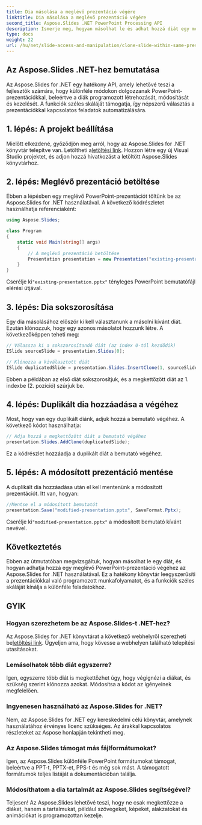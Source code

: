 ```yaml
---
title: Dia másolása a meglévő prezentáció végére
linktitle: Dia másolása a meglévő prezentáció végére
second_title: Aspose.Slides .NET PowerPoint Processing API
description: Ismerje meg, hogyan másolhat le és adhat hozzá diát egy meglévő PowerPoint-prezentáció végéhez az Aspose.Slides for .NET segítségével. Ez a lépésenkénti útmutató forráskód-példákat tartalmaz, és lefedi a beállítást, a diamásolást, a módosítást és egyebeket.
type: docs
weight: 22
url: /hu/net/slide-access-and-manipulation/clone-slide-within-same-presentation-to-end/
---
```


## Az Aspose.Slides .NET-hez bemutatása

Az Aspose.Slides for .NET egy hatékony API, amely lehetővé teszi a fejlesztők számára, hogy különféle módokon dolgozzanak PowerPoint-prezentációkkal, beleértve a diák programozott létrehozását, módosítását és kezelését. A funkciók széles skáláját támogatja, így népszerű választás a prezentációkkal kapcsolatos feladatok automatizálására.

## 1. lépés: A projekt beállítása

 Mielőtt elkezdené, győződjön meg arról, hogy az Aspose.Slides for .NET könyvtár telepítve van. Letöltheti a[letöltési link](https://releases.aspose.com/slides/net/). Hozzon létre egy új Visual Studio projektet, és adjon hozzá hivatkozást a letöltött Aspose.Slides könyvtárhoz.

## 2. lépés: Meglévő prezentáció betöltése

Ebben a lépésben egy meglévő PowerPoint-prezentációt töltünk be az Aspose.Slides for .NET használatával. A következő kódrészletet használhatja referenciaként:

```csharp
using Aspose.Slides;

class Program
{
    static void Main(string[] args)
    {
        // A meglévő prezentáció betöltése
        Presentation presentation = new Presentation("existing-presentation.pptx");
    }
}
```

 Cserélje ki`"existing-presentation.pptx"` tényleges PowerPoint bemutatófájl elérési útjával.

## 3. lépés: Dia sokszorosítása

Egy dia másolásához először ki kell választanunk a másolni kívánt diát. Ezután klónozzuk, hogy egy azonos másolatot hozzunk létre. A következőképpen teheti meg:

```csharp
// Válassza ki a sokszorosítandó diát (az index 0-tól kezdődik)
ISlide sourceSlide = presentation.Slides[0];

// Klónozza a kiválasztott diát
ISlide duplicatedSlide = presentation.Slides.InsertClone(1, sourceSlide);
```

Ebben a példában az első diát sokszorosítjuk, és a megkettőzött diát az 1. indexbe (2. pozíció) szúrjuk be.

## 4. lépés: Duplikált dia hozzáadása a végéhez

Most, hogy van egy duplikált diánk, adjuk hozzá a bemutató végéhez. A következő kódot használhatja:

```csharp
// Adja hozzá a megkettőzött diát a bemutató végéhez
presentation.Slides.AddClone(duplicatedSlide);
```

Ez a kódrészlet hozzáadja a duplikált diát a bemutató végéhez.

## 5. lépés: A módosított prezentáció mentése

A duplikált dia hozzáadása után el kell mentenünk a módosított prezentációt. Itt van, hogyan:

```csharp
//Mentse el a módosított bemutatót
presentation.Save("modified-presentation.pptx", SaveFormat.Pptx);
```

 Cserélje ki`"modified-presentation.pptx"` a módosított bemutató kívánt nevével.

## Következtetés

Ebben az útmutatóban megvizsgáltuk, hogyan másolhat le egy diát, és hogyan adhatja hozzá egy meglévő PowerPoint-prezentáció végéhez az Aspose.Slides for .NET használatával. Ez a hatékony könyvtár leegyszerűsíti a prezentációkkal való programozott munkafolyamatot, és a funkciók széles skáláját kínálja a különféle feladatokhoz.

## GYIK

### Hogyan szerezhetem be az Aspose.Slides-t .NET-hez?

 Az Aspose.Slides for .NET könyvtárat a következő webhelyről szerezheti be[letöltési link](https://releases.aspose.com/slides/net/). Ügyeljen arra, hogy kövesse a webhelyen található telepítési utasításokat.

### Lemásolhatok több diát egyszerre?

Igen, egyszerre több diát is megkettőzhet úgy, hogy végignézi a diákat, és szükség szerint klónozza azokat. Módosítsa a kódot az igényeinek megfelelően.

### Ingyenesen használható az Aspose.Slides for .NET?

Nem, az Aspose.Slides for .NET egy kereskedelmi célú könyvtár, amelynek használatához érvényes licenc szükséges. Az árakkal kapcsolatos részleteket az Aspose honlapján tekintheti meg.

### Az Aspose.Slides támogat más fájlformátumokat?

Igen, az Aspose.Slides különféle PowerPoint formátumokat támogat, beleértve a PPT-t, PPTX-et, PPS-t és még sok mást. A támogatott formátumok teljes listáját a dokumentációban találja.

### Módosíthatom a dia tartalmát az Aspose.Slides segítségével?

Teljesen! Az Aspose.Slides lehetővé teszi, hogy ne csak megkettőzze a diákat, hanem a tartalmukat, például szövegeket, képeket, alakzatokat és animációkat is programozottan kezelje.